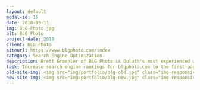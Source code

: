 ```yaml
---
layout: default
modal-id: 16
date: 2018-09-11
img: BLG-Photo.jpg
alt: BLG Photo
project-date: 2018
client: BLG Photo
siteurl: https://www.blgphoto.com/index
category: Search Engine Optimization
description: Brett Groehler of BLG Photo is Duluth's most experienced wedding photographer with over 30 years of experience.
task: Increase search engine rankings for blgphoto.com to the first page of search results for "Duluth Wedding Photographers". After editing and adding new content to Brett's website the site ranked on the first page of Google within 5 days!
old-site-img: <img src="img/portfolio/blg-old.jpg" class="img-responsive" alt="">
new-site-img: <img src="img/portfolio/blg-new.jpg" class="img-responsive" alt="Web Design and SEO in Duluth">
---
```

